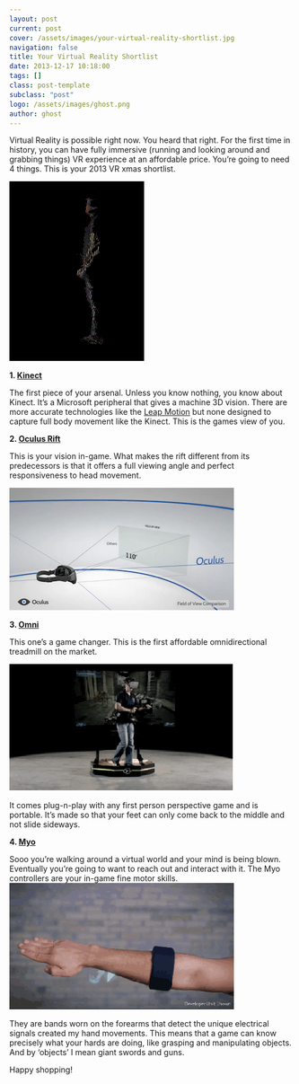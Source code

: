 ```yaml
---
layout: post
current: post
cover: /assets/images/your-virtual-reality-shortlist.jpg
navigation: false
title: Your Virtual Reality Shortlist
date: 2013-12-17 10:18:00
tags: []
class: post-template
subclass: "post"
logo: /assets/images/ghost.png
author: ghost
---
```


Virtual Reality is possible right now. You heard that right. For the first time in history, you can have fully immersive (running and looking around and grabbing things) VR experience at an affordable price. You’re going to need 4 things. This is your 2013 VR xmas shortlist.

[![image](/assets/images/mxyfnpeD1Z1r0z1sd540.gif)](https://href.li/?http://drdave.co.uk/blog/tag/Kinect)

**1. [Kinect](https://t.umblr.com/redirect?z=http%3A%2F%2Fwww.amazon.com%2FKinect-Sensor-Adventures-Xbox-360%2Fdp%2FB002BSA298&t=ZmU2MDEzMzM0YTdlZjc1ZGIzYWFiN2JmODY1ZGMyYmZlZDc1YTg3NyxRWmpzT0xOWg%3D%3D&b=t%3Amc9oE5TJkAXO_RNMdoK8vQ&p=https%3A%2F%2Fsingularityhacker.com%2Fpost%2F70342744357%2Fyour-virtual-reality-shortlist&m=1&ts=1642085984)**

The first piece of your arsenal. Unless you know nothing, you know about Kinect. It’s a Microsoft peripheral that gives a machine 3D vision. There are more accurate technologies like the [Leap Motion](https://href.li/?https://www.leapmotion.com/) but none designed to capture full body movement like the Kinect. This is the games view of you.

**2. [Oculus Rift](https://href.li/?http://www.oculusvr.com/)**

This is your vision in-game. What makes the rift different from its predecessors is that it offers a full viewing angle and perfect responsiveness to head movement.

![image](/assets/images/blog-9.png)

**3. [Omni](https://href.li/?http://www.virtuix.com/)**

This one’s a game changer. This is the first affordable omnidirectional treadmill on the market.

![image](/assets/images/mxyg0qwrEa1r0z1sd540.gif)

It comes plug-n-play with any first person perspective game and is portable. It’s made so that your feet can only come back to the middle and not slide sideways.

**4. [Myo](https://href.li/?https://www.thalmic.com/en/myo/)**

Sooo you’re walking around a virtual world and your mind is being blown. Eventually you’re going to want to reach out and interact with it. The Myo controllers are your in-game fine motor skills. ![image](/assets/images/mxyg9dZlx11r0z1sd540.gif)

They are bands worn on the forearms that detect the unique electrical signals created my hand movements. This means that a game can know precisely what your hards are doing, like grasping and manipulating objects. And by ‘objects’ I mean giant swords and guns.

Happy shopping!
